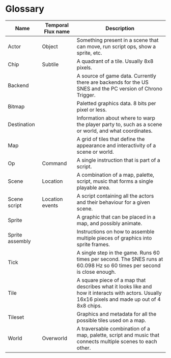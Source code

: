 # Glossary

| Name            | Temporal Flux name | Description                                                                                                                                      |
|-----------------|--------------------|--------------------------------------------------------------------------------------------------------------------------------------------------|
| Actor           | Object             | Something present in a scene that can move, run script ops, show a sprite, etc.                                                                  |
| Chip            | Subtile            | A quadrant of a tile. Usually 8x8 pixels.                                                                                                        |
| Backend         |                    | A source of game data. Currently there are backends for the US SNES and the PC version of Chrono Trigger.                                        |
| Bitmap          |                    | Paletted graphics data. 8 bits per pixel or less.                                                                                                |
| Destination     |                    | Information about where to warp the player party to, such as a scene or world, and what coordinates.                                             |
| Map             |                    | A grid of tiles that define the appearance and interactivity of a scene or world.                                                                |
| Op              | Command            | A single instruction that is part of a script.                                                                                                   |
| Scene           | Location           | A combination of a map, palette, script, music that forms a single playable area.                                                                |
| Scene script    | Location events    | A script containing all the actors and their behaviour for a given scene.                                                                        |
| Sprite          |                    | A graphic that can be placed in a map, and possibly animate.                                                                                     |
| Sprite assembly |                    | Instructions on how to assemble multiple pieces of graphics into sprite frames.                                                                  |
| Tick            |                    | A single step in the game. Runs 60 times per second. The SNES runs at 60.098 Hz so 60 times per second is close enough.                          |
| Tile            |                    | A square piece of a map that describes what it looks like and how it interacts with actors. Usually 16x16 pixels and made up out of 4 8x8 chips. |
| Tileset         |                    | Graphics and metadata for all the possible tiles used on a map.                                                                                  |
| World           | Overworld          | A traversable combination of a map, palette, script and music that connects multiple scenes to each other.                                       |
